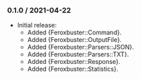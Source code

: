 ### 0.1.0 / 2021-04-22

* Initial release:
  * Added {Feroxbuster::Command}.
  * Added {Feroxbuster::OutputFile}.
  * Added {Feroxbuster::Parsers::JSON}.
  * Added {Feroxbuster::Parsers::TXT}.
  * Added {Feroxbuster::Response}.
  * Added {Feroxbuster::Statistics}.

